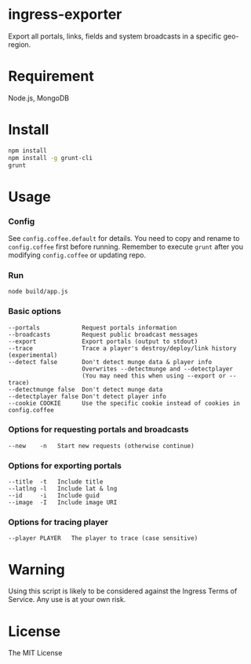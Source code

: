ingress-exporter
========================

Export all portals, links, fields and system broadcasts in a specific geo-region.

# Requirement

Node.js, MongoDB

# Install

```bash
npm install
npm install -g grunt-cli
grunt
```

# Usage

### Config

See `config.coffee.default` for details.
You need to copy and rename to `config.coffee` first before running.
Remember to execute `grunt` after you modifying `config.coffee` or updating repo.

### Run

```
node build/app.js
```

### Basic options

```
--portals            Request portals information
--broadcasts         Request public broadcast messages
--export             Export portals (output to stdout)
--trace              Trace a player's destroy/deploy/link history (experimental)
--detect false       Don't detect munge data & player info
                     Overwrites --detectmunge and --detectplayer
                     (You may need this when using --export or --trace)
--detectmunge false  Don't detect munge data
--detectplayer false Don't detect player info
--cookie COOKIE      Use the specific cookie instead of cookies in config.coffee
```

### Options for requesting portals and broadcasts

```
--new    -n   Start new requests (otherwise continue)
```

### Options for exporting portals

```
--title  -t   Include title
--latlng -l   Include lat & lng
--id     -i   Include guid
--image  -I   Include image URI
```

### Options for tracing player

```
--player PLAYER   The player to trace (case sensitive)
```

# Warning

Using this script is likely to be considered against the Ingress Terms of Service. Any use is at your own risk.

# License

The MIT License